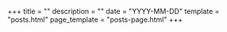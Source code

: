 +++
title = ""
description = ""
date = "YYYY-MM-DD"
template = "posts.html"
page_template = "posts-page.html"
+++

